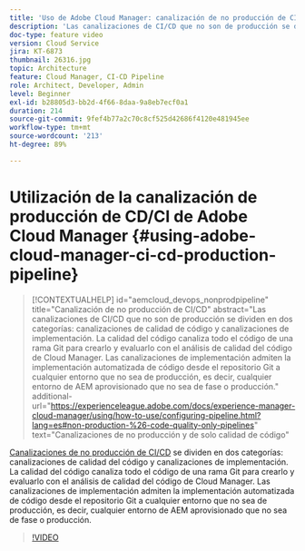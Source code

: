 ```yaml
---
title: 'Uso de Adobe Cloud Manager: canalización de no producción de CI/CD'
description: 'Las canalizaciones de CI/CD que no son de producción se dividen en dos categorías: canalizaciones de calidad de código y canalizaciones de implementación. La calidad del código canaliza todo el código de una rama Git para crearlo y evaluarlo con el análisis de calidad del código de Cloud Manager. Las canalizaciones de implementación admiten la implementación automatizada de código desde el repositorio Git a cualquier entorno que no sea de producción, es decir, cualquier entorno de AEM aprovisionado que no sea de fase o producción.'
doc-type: feature video
version: Cloud Service
jira: KT-6873
thumbnail: 26316.jpg
topic: Architecture
feature: Cloud Manager, CI-CD Pipeline
role: Architect, Developer, Admin
level: Beginner
exl-id: b28805d3-bb2d-4f66-8daa-9a8eb7ecf0a1
duration: 214
source-git-commit: 9fef4b77a2c70c8cf525d42686f4120e481945ee
workflow-type: tm+mt
source-wordcount: '213'
ht-degree: 89%

---
```


# Utilización de la canalización de producción de CD/CI de Adobe Cloud Manager {#using-adobe-cloud-manager-ci-cd-production-pipeline}

>[!CONTEXTUALHELP]
>id="aemcloud_devops_nonprodpipeline"
>title="Canalización de no producción de CI/CD"
>abstract="Las canalizaciones de CI/CD que no son de producción se dividen en dos categorías: canalizaciones de calidad de código y canalizaciones de implementación. La calidad del código canaliza todo el código de una rama Git para crearlo y evaluarlo con el análisis de calidad del código de Cloud Manager. Las canalizaciones de implementación admiten la implementación automatizada de código desde el repositorio Git a cualquier entorno que no sea de producción, es decir, cualquier entorno de AEM aprovisionado que no sea de fase o producción."
>additional-url="https://experienceleague.adobe.com/docs/experience-manager-cloud-manager/using/how-to-use/configuring-pipeline.html?lang=es#non-production-%26-code-quality-only-pipelines" text="Canalizaciones de no producción y de solo calidad de código"

[Canalizaciones de no producción de CI/CD](https://experienceleague.adobe.com/docs/experience-manager-cloud-manager/using/how-to-use/configuring-pipeline.html?lang=es#non-production-%26-code-quality-only-pipelines) se dividen en dos categorías: canalizaciones de calidad del código y canalizaciones de implementación. La calidad del código canaliza todo el código de una rama Git para crearlo y evaluarlo con el análisis de calidad del código de Cloud Manager. Las canalizaciones de implementación admiten la implementación automatizada de código desde el repositorio Git a cualquier entorno que no sea de producción, es decir, cualquier entorno de AEM aprovisionado que no sea de fase o producción.

>[!VIDEO](https://video.tv.adobe.com/v/26316?quality=12&learn=on)
